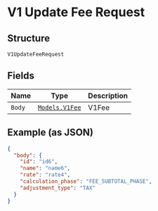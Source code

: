 
# V1 Update Fee Request

## Structure

`V1UpdateFeeRequest`

## Fields

| Name | Type | Description |
|  --- | --- | --- |
| `Body` | [`Models.V1Fee`](/doc/models/v1-fee.md) | V1Fee |

## Example (as JSON)

```json
{
  "body": {
    "id": "id6",
    "name": "name6",
    "rate": "rate4",
    "calculation_phase": "FEE_SUBTOTAL_PHASE",
    "adjustment_type": "TAX"
  }
}
```

